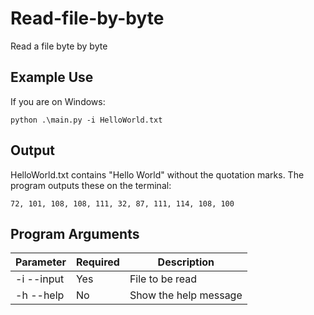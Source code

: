 # Read-file-by-byte
Read a file byte by byte

## Example Use
If you are on Windows:
```
python .\main.py -i HelloWorld.txt
```

## Output
HelloWorld.txt contains "Hello World" without the quotation marks.
The program outputs these on the terminal:
```
72, 101, 108, 108, 111, 32, 87, 111, 114, 108, 100
``` 

## Program Arguments
| Parameter		| Required		| Description		|
| ---		| ---		| ---		|
| -i --input		| Yes		| File to be read		|
| -h --help		| No		| Show the help message		|
